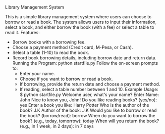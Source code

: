 Library Management System

This is a simple library management system where users can choose to borrow or read a book. The system allows users to input their information, select a book, and either borrow the book (with a fee) or select a table to read it.
Features:
- Borrow books with a borrowing fee.
- Choose a payment method (Credit card, M-Pesa, or Cash).
- Select a table (1-10) to read the book.
- Record book borrowing details, including borrow date and return data.
Running the Program:
    python startfile.py
 Follow the on-screen prompts to:
   - Enter your name.
   - Choose if you want to borrow or read a book.
   - If borrowing, provide the return date and choose a payment method.
   - If reading, select a table number between 1 and 10.
Example Usage:
$ python startfile.py
Welcome user, what's your name?
Enter Name: John
Nice to know you, John!
Do you like reading books? (yes/no): yes
Enter a book you like: Harry Potter
Who is the author of the book? J.K
Author of the book: J.K
Would you like to borrow or read the book? (borrow/read): borrow
When do you want to borrow the book? (e.g., today, tomorrow): today
When will you return the book? (e.g., in 1 week, in 2 days): in 7 days
